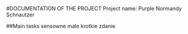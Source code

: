 #DOCUMENTATION OF THE PROJECT
Project name: Purple Normandy Schnautzer

##Main tasks
sensowne male krotkie zdanie
